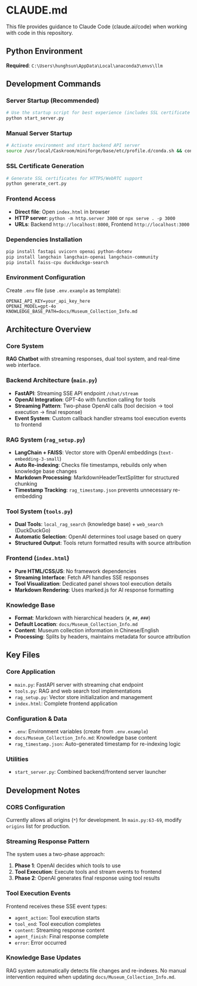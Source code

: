 # CLAUDE.md

This file provides guidance to Claude Code (claude.ai/code) when working with code in this repository.

## Python Environment
**Required**: `C:\Users\hunghsun\AppData\Local\anaconda3\envs\llm`

## Development Commands

### Server Startup (Recommended)
```bash
# Use the startup script for best experience (includes SSL certificate generation)
python start_server.py
```

### Manual Server Startup
```bash
# Activate environment and start backend API server
source /usr/local/Caskroom/miniforge/base/etc/profile.d/conda.sh && conda activate llm && uvicorn main:app --host 0.0.0.0 --port 8000
```

### SSL Certificate Generation
```bash
# Generate SSL certificates for HTTPS/WebRTC support
python generate_cert.py
```

### Frontend Access
- **Direct file**: Open `index.html` in browser
- **HTTP server**: `python -m http.server 3000` or `npx serve . -p 3000`
- **URLs**: Backend `http://localhost:8000`, Frontend `http://localhost:3000`

### Dependencies Installation
```bash
pip install fastapi uvicorn openai python-dotenv
pip install langchain langchain-openai langchain-community
pip install faiss-cpu duckduckgo-search
```

### Environment Configuration
Create `.env` file (use `.env.example` as template):
```env
OPENAI_API_KEY=your_api_key_here
OPENAI_MODEL=gpt-4o
KNOWLEDGE_BASE_PATH=docs/Museum_Collection_Info.md
```

## Architecture Overview

### Core System
**RAG Chatbot** with streaming responses, dual tool system, and real-time web interface.

### Backend Architecture (`main.py`)
- **FastAPI**: Streaming SSE API endpoint `/chat/stream`
- **OpenAI Integration**: GPT-4o with function calling for tools
- **Streaming Pattern**: Two-phase OpenAI calls (tool decision → tool execution → final response)
- **Event System**: Custom callback handler streams tool execution events to frontend

### RAG System (`rag_setup.py`)
- **LangChain + FAISS**: Vector store with OpenAI embeddings (`text-embedding-3-small`)
- **Auto Re-indexing**: Checks file timestamps, rebuilds only when knowledge base changes
- **Markdown Processing**: MarkdownHeaderTextSplitter for structured chunking
- **Timestamp Tracking**: `rag_timestamp.json` prevents unnecessary re-embedding

### Tool System (`tools.py`)
- **Dual Tools**: `local_rag_search` (knowledge base) + `web_search` (DuckDuckGo)
- **Automatic Selection**: OpenAI determines tool usage based on query
- **Structured Output**: Tools return formatted results with source attribution

### Frontend (`index.html`)
- **Pure HTML/CSS/JS**: No framework dependencies
- **Streaming Interface**: Fetch API handles SSE responses
- **Tool Visualization**: Dedicated panel shows tool execution details
- **Markdown Rendering**: Uses marked.js for AI response formatting

### Knowledge Base
- **Format**: Markdown with hierarchical headers (`#`, `##`, `###`)
- **Default Location**: `docs/Museum_Collection_Info.md`
- **Content**: Museum collection information in Chinese/English
- **Processing**: Splits by headers, maintains metadata for source attribution

## Key Files

### Core Application
- `main.py`: FastAPI server with streaming chat endpoint
- `tools.py`: RAG and web search tool implementations
- `rag_setup.py`: Vector store initialization and management
- `index.html`: Complete frontend application

### Configuration & Data
- `.env`: Environment variables (create from `.env.example`)
- `docs/Museum_Collection_Info.md`: Knowledge base content
- `rag_timestamp.json`: Auto-generated timestamp for re-indexing logic

### Utilities
- `start_server.py`: Combined backend/frontend server launcher

## Development Notes

### CORS Configuration
Currently allows all origins (`*`) for development. In `main.py:63-69`, modify `origins` list for production.

### Streaming Response Pattern
The system uses a two-phase approach:
1. **Phase 1**: OpenAI decides which tools to use
2. **Tool Execution**: Execute tools and stream events to frontend
3. **Phase 2**: OpenAI generates final response using tool results

### Tool Execution Events
Frontend receives these SSE event types:
- `agent_action`: Tool execution starts
- `tool_end`: Tool execution completes
- `content`: Streaming response content
- `agent_finish`: Final response complete
- `error`: Error occurred

### Knowledge Base Updates
RAG system automatically detects file changes and re-indexes. No manual intervention required when updating `docs/Museum_Collection_Info.md`.